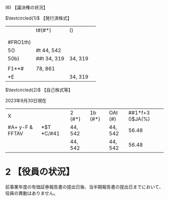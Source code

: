 (6) 【議決権の状況】

$\textcircled{1}$ 【発行済株式】

<table><tr><td></td><td>t#(#*)</td><td>()</td><td></td></tr><tr><td></td><td></td><td></td><td></td></tr><tr><td></td><td></td><td></td><td></td></tr><tr><td>#FRO1th)</td><td></td><td></td><td></td></tr><tr><td>5()</td><td>#t 44, 542</td><td></td><td></td></tr><tr><td>50b)</td><td>##t 34, 319</td><td>34, 319</td><td></td></tr><tr><td></td><td></td><td></td><td></td></tr><tr><td>F1**#</td><td>78, 861</td><td></td><td></td></tr><tr><td>*E</td><td></td><td>34, 319</td><td></td></tr></table>

$\textcircled{2}$ 【自己株式等】

2023年9月30日現在  

<table><tr><td>X</td><td></td><td>2 (#*)</td><td>1b (#*)</td><td>OAt (#)</td><td>##1*f+3 0$JA(%)</td></tr><tr><td>#A+ y-F &amp; FFTAV</td><td>*$T *C/#41</td><td>44, 542</td><td></td><td>44, 542</td><td>56.48</td></tr><tr><td></td><td></td><td>44, 542</td><td></td><td>44, 542</td><td>56.48</td></tr></table>

# 2 【役員の状況】

前事業年度の有価証券報告書の提出日後、当半期報告書の提出日までにおいて、役員の異動はありません。